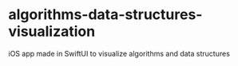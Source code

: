 # algorithms-data-structures-visualization
iOS app made in SwiftUI to visualize algorithms and data structures
